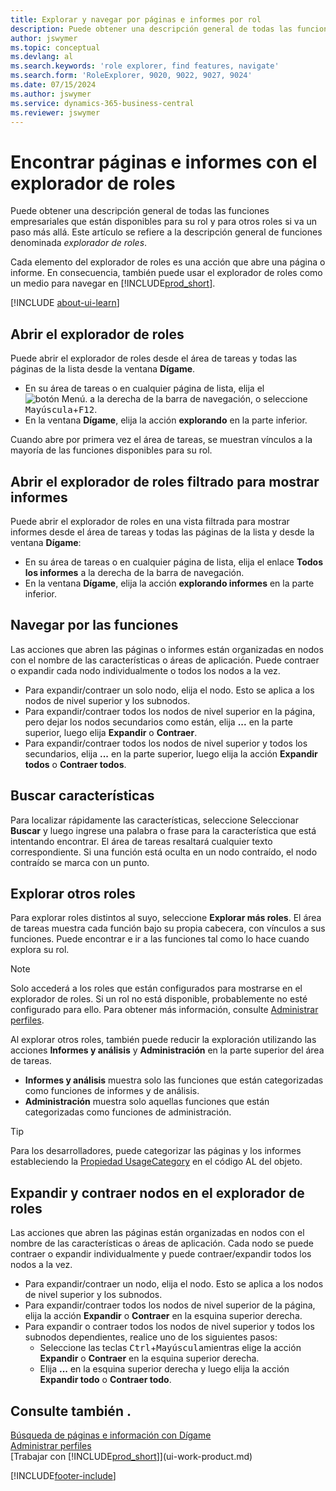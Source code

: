 ```yaml
---
title: Explorar y navegar por páginas e informes por rol
description: Puede obtener una descripción general de todas las funciones empresariales que están disponibles para su rol y para otros roles con Explorador de roles.
author: jswymer
ms.topic: conceptual
ms.devlang: al
ms.search.keywords: 'role explorer, find features, navigate'
ms.search.form: 'RoleExplorer, 9020, 9022, 9027, 9024'
ms.date: 07/15/2024
ms.author: jswymer
ms.service: dynamics-365-business-central
ms.reviewer: jswymer
---
```


# Encontrar páginas e informes con el explorador de roles

Puede obtener una descripción general de todas las funciones empresariales que están disponibles para su rol y para otros roles si va un paso más allá. Este artículo se refiere a la descripción general de funciones denominada *explorador de roles*.

Cada elemento del explorador de roles es una acción que abre una página o informe. En consecuencia, también puede usar el explorador de roles como un medio para navegar en [!INCLUDE[prod_short](includes/prod_short.md)].

[!INCLUDE [about-ui-learn](includes/about-ui-learn.md)]

## Abrir el explorador de roles

Puede abrir el explorador de roles desde el área de tareas y todas las páginas de la lista desde la ventana **Dígame**.

- En su área de tareas o en cualquier página de lista, elija el ![botón Menú.](media/ui_menu_button.png "Botón Menú") a la derecha de la barra de navegación, o seleccione <kbd>Mayúscula</kbd>+<kbd>F12</kbd>.
- En la ventana **Dígame**, elija la acción **explorando** en la parte inferior.

Cuando abre por primera vez el área de tareas, se muestran vínculos a la mayoría de las funciones disponibles para su rol.

## Abrir el explorador de roles filtrado para mostrar informes 

Puede abrir el explorador de roles en una vista filtrada para mostrar informes desde el área de tareas y todas las páginas de la lista y desde la ventana **Dígame**:

- En su área de tareas o en cualquier página de lista, elija el enlace **Todos los informes** a la derecha de la barra de navegación.
- En la ventana **Dígame**, elija la acción **explorando informes** en la parte inferior.

## Navegar por las funciones

Las acciones que abren las páginas o informes están organizadas en nodos con el nombre de las características o áreas de aplicación. Puede contraer o expandir cada nodo individualmente o todos los nodos a la vez.

- Para expandir/contraer un solo nodo, elija el nodo. Esto se aplica a los nodos de nivel superior y los subnodos.
- Para expandir/contraer todos los nodos de nivel superior en la página, pero dejar los nodos secundarios como están, elija **...** en la parte superior, luego elija **Expandir** o **Contraer**.
- Para expandir/contraer todos los nodos de nivel superior y todos los secundarios, elija **...** en la parte superior, luego elija la acción **Expandir todos** o **Contraer todos**.

## Buscar características

Para localizar rápidamente las características, seleccione Seleccionar **Buscar** y luego ingrese una palabra o frase para la característica que está intentando encontrar. El área de tareas resaltará cualquier texto correspondiente. Si una función está oculta en un nodo contraído, el nodo contraído se marca con un punto. 

## Explorar otros roles

Para explorar roles distintos al suyo, seleccione **Explorar más roles**. El área de tareas muestra cada función bajo su propia cabecera, con vínculos a sus funciones. Puede encontrar e ir a las funciones tal como lo hace cuando explora su rol.

> [!NOTE]
> Solo accederá a los roles que están configurados para mostrarse en el explorador de roles. Si un rol no está disponible, probablemente no esté configurado para ello. Para obtener más información, consulte [Administrar perfiles](admin-users-profiles-roles.md). 

Al explorar otros roles, también puede reducir la exploración utilizando las acciones **Informes y análisis** y **Administración** en la parte superior del área de tareas.

- **Informes y análisis** muestra solo las funciones que están categorizadas como funciones de informes y de análisis.
- **Administración** muestra solo aquellas funciones que están categorizadas como funciones de administración.

> [!TIP]
> Para los desarrolladores, puede categorizar las páginas y los informes estableciendo la [Propiedad UsageCategory](/dynamics365/business-central/dev-itpro/developer/properties/devenv-usagecategory-property) en el código AL del objeto.
<!--
 
## Role explorer actions

There a several actions along the top of the role explorer to help you locate features of your role and other roles.

|Action|Description|
|------|------|
|**All**|Shows all features that are related to the role.|
|**Find**|Lets you enter a word or phrase to quickly locate feature names that match.|
|**Explore more roles**|All business features that are available for all roles including your own. When exploring all roles, the other actions work the same way, except for all roles shown. **NOTE:** You can only access roles that are set up to show in role explorer. For more information, see [Manage Profiles](admin-users-profiles-roles.md).  |
|**Report & Analysis**|This action Shows only those features that are categorized as reports and analysis features.|
|**Administration**|Shows only those features that are categorized as administration features.|



<!--
Choose the **Find** action at the top of the role explorer to quickly locate feature names that contain a certain term.

Choose the **Explore more roles** action at the top of the role explorer to get an overview of all business features that are available for all roles including your own.

> [!NOTE]
> Only Role Center actions for profiles where the **Show in Role Explorer** check box is selected will appear on the extended version of the role explorer (shown with the **Explore more roles** action). For more information, see [Manage Profiles](admin-users-profiles-roles.md).
-->

## Expandir y contraer nodos en el explorador de roles

Las acciones que abren las páginas están organizadas en nodos con el nombre de las características o áreas de aplicación. Cada nodo se puede contraer o expandir individualmente y puede contraer/expandir todos los nodos a la vez.

- Para expandir/contraer un nodo, elija el nodo. Esto se aplica a los nodos de nivel superior y los subnodos.
- Para expandir/contraer todos los nodos de nivel superior de la página, elija la acción **Expandir** o **Contraer** en la esquina superior derecha.
- Para expandir o contraer todos los nodos de nivel superior y todos los subnodos dependientes, realice uno de los siguientes pasos:
  - Seleccione las teclas <kbd>Ctrl</kbd>+<kbd>Mayúscula</kbd>mientras elige la acción **Expandir** o **Contraer** en la esquina superior derecha.
  - Elija **...** en la esquina superior derecha y luego elija la acción **Expandir todo** o **Contraer todo**.

## Consulte también .

[Búsqueda de páginas e información con Dígame](ui-search.md)  
[Administrar perfiles](admin-users-profiles-roles.md)  
[Trabajar con [!INCLUDE[prod_short](includes/prod_short.md)]](ui-work-product.md)  

[!INCLUDE[footer-include](includes/footer-banner.md)]
